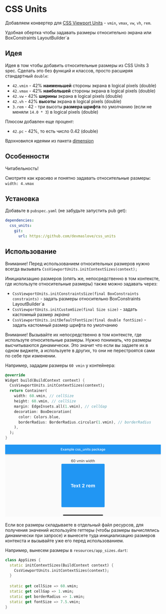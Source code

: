 # CSS Units

Добавляем конвертер для [CSS Viewport Units](https://learn.javascript.ru/css-units#otnositelno-ekrana-vw-vh-vmin-vmax) - `vmin`, `vmax`, `vw`, `vh`, `rem`.

Удобная обертка чтобы задавать размеры относительно экрана
или BoxConstraints LayoutBuilder`а

## Идея

Идея в том чтобы добавить относительные размеры из CSS Units 3 spec.
Сделать это без функций и классов, просто расширяя стандартный `double`:

- `42.vmin` - 42% **наименьшей** стороны экрана в logical pixels (double)
- `42.vmax` - 42% **наибольшей** стороны экрана в logical pixels (double)
- `42.vw` - 42% **ширины** экрана в logical pixels (double)
- `42.vh` - 42% **высоты** экрана в logical pixels (double)
- `3.rem` - 42 - три высоты **размера шрифта** по умолчанию (если не меняли `14.0 * 3`) в logical pixels (double)

Плюсом добавлен еще процент:

- `42.pc` - 42%, то есть число 0.42  (double)

Вдохновился идеями из пакета [dimension](https://pub.dev/packages/dimension)

## Особенности

Читабельность!

Смотрите как красиво и понятно задавать относительные размеры: `width: 4.vmax`

## Установка

Добавьте в `pubspec.yaml` (не забудьте запустить pub get):

```yaml
dependencies:
  css_units:
    git:
      url: https://github.com/devmaslove/css_units
```

## Использование

Внимание! Перед использованием относительных размеров нужно всегда вызывать
`CssViewportUnits.initContextSizes(context);`

Инициализацию размеров (опять же, непосредственно в том контексте,
где используте относительные размеры) также можно задавать через:

- `CssViewportUnits.initConstraintsSize(final BoxConstraints constraints)` - задать размеры относительно BoxConstraints LayoutBuilder`а
- `CssViewportUnits.initCustomSize(final Size size)` - задать кастомный размер *экрана*
- `CssViewportUnits.initDefaultFontSize(final double fontSize)` - задать кастомный размер шрифта по умолчанию

Внимание! Вызывайте их непосредственно в том контексте, где используте относительные размеры.
Нужно понимать, что размеры высчитываются динамически. Это значит что если вы задаете
их в одном виджете, а используете в других, то они не перестроятся сами по себе при изменении.

Например, зададим размеры `60 vmin` у контейнера:

```dart
@override
Widget build(BuildContext context) {
  CssViewportUnits.initContextSizes(context);
  return Container(
    width: 60.vmin, // cellSize
    height: 60.vmin, // cellSize
    margin: EdgeInsets.all(1.vmin), // cellGap
    decoration: BoxDecoration(
      color: Colors.blue,
      borderRadius: BorderRadius.circular(1.vmin), // borderRadius
    ),
  );
}
```

![](.github/example.png)

Если все размеры складываете в отдельный файл ресурсов, для получения
значений используйте геттеры (чтобы размеры вычислялись динамически при запросе)
и вынесете туда инициализацию размеров контекста и вызывайте уже его перед использованием.

Например, вынесем размеры в `resources/app_sizes.dart`:

```dart
class AppSizes {
  static initContextSizes(BuildContext context) {
    CssViewportUnits.initContextSizes(context);
  }

  static get cellSize => 60.vmin;
  static get cellGap => 1.vmin;
  static get borderRadius => 1.vmin;
  static get fontSize => 7.5.vmin;
}
```
